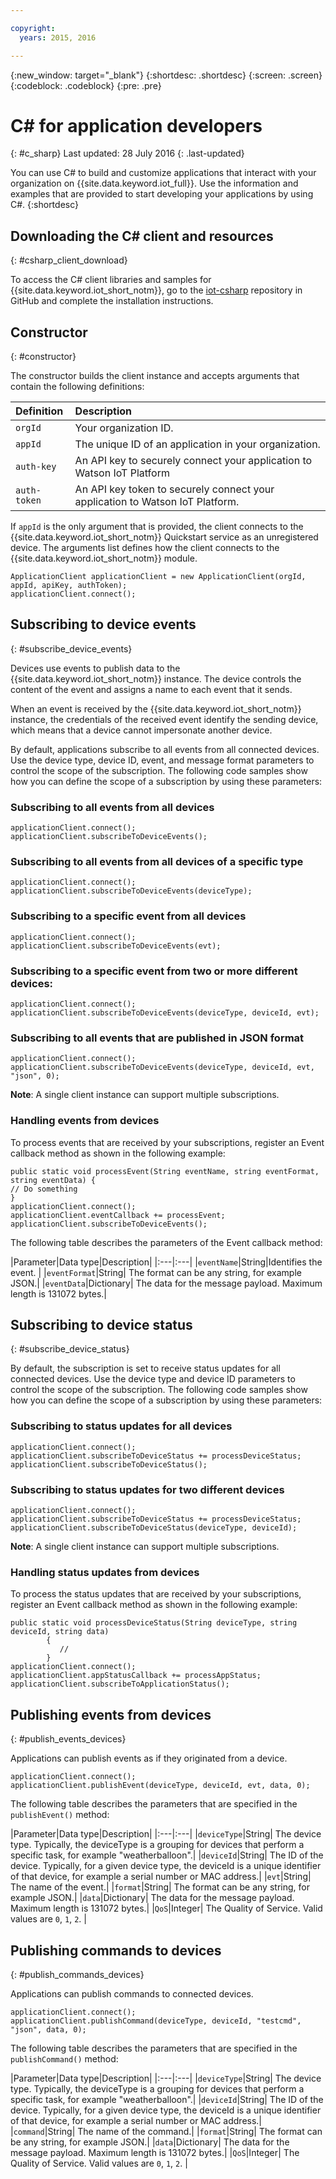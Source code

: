 ```yaml
---

copyright:
  years: 2015, 2016

---
```


  {:new_window: target="_blank"}
{:shortdesc: .shortdesc}
{:screen: .screen}
{:codeblock: .codeblock}
{:pre: .pre}


# ﻿C# for application developers
{: #c_sharp}
Last updated: 28 July 2016
{: .last-updated}


You can use C# to build and customize applications that interact with your organization on {{site.data.keyword.iot_full}}. Use the information and examples that are provided to start developing your applications by using C#.
{:shortdesc}

## Downloading the C# client and resources
{: #csharp_client_download}

To access the C# client libraries and samples for {{site.data.keyword.iot_short_notm}}, go to the [iot-csharp](https://github.com/ibm-watson-iot/iot-csharp) repository in GitHub and complete the installation instructions.


## Constructor
{: #constructor}

The constructor builds the client instance and accepts arguments that contain the following definitions:

|Definition |Description |
|:---|:---|
|`orgId`   |Your organization ID.|
|`appId`   |The unique ID of an application in your organization.|
|`auth-key`   |An API key to securely connect your application to Watson IoT Platform|
|`auth-token`   |An API key token to securely connect your application to Watson IoT Platform.|

If `appId` is the only argument that is provided, the client connects to the {{site.data.keyword.iot_short_notm}} Quickstart service as an unregistered device. The arguments list defines how the client connects to the  {{site.data.keyword.iot_short_notm}} module.

```
ApplicationClient applicationClient = new ApplicationClient(orgId, appId, apiKey, authToken);  
applicationClient.connect();
```


## Subscribing to device events
{: #subscribe_device_events}

Devices use events to publish data to the {{site.data.keyword.iot_short_notm}} instance. The device controls the content of the event and assigns a name to each event that it sends.

When an event is received by the {{site.data.keyword.iot_short_notm}} instance, the credentials of the received event identify the sending device, which means that a device cannot impersonate another device.

By default, applications subscribe to all events from all connected devices. Use the device type, device ID, event, and message format parameters to control the scope of the subscription. The following code samples show how you can define the scope of a subscription by using these parameters:

### Subscribing to all events from all devices

```
applicationClient.connect();
applicationClient.subscribeToDeviceEvents();
```

### Subscribing to all events from all devices of a specific type

```
applicationClient.connect();
applicationClient.subscribeToDeviceEvents(deviceType);
```

### Subscribing to a specific event from all devices

```
applicationClient.connect();
applicationClient.subscribeToDeviceEvents(evt);
```

###  Subscribing to a specific event from two or more different devices:

```
applicationClient.connect();
applicationClient.subscribeToDeviceEvents(deviceType, deviceId, evt);
```

### Subscribing to all events that are published in JSON format

```
applicationClient.connect();
applicationClient.subscribeToDeviceEvents(deviceType, deviceId, evt, "json", 0);
```

**Note**: A single client instance can support multiple subscriptions.

### Handling events from devices

To process events that are received by your subscriptions, register an Event callback method as shown in the following example:

```
public static void processEvent(String eventName, string eventFormat, string eventData) {
// Do something
}
applicationClient.connect();
applicationClient.eventCallback += processEvent;
applicationClient.subscribeToDeviceEvents();
```
The following table describes the parameters of the Event callback method:

|Parameter|Data type|Description|
|:---|:---|
|`eventName`|String|Identifies the event. |
|`eventFormat`|String| The format can be any string, for example JSON.|
|`eventData`|Dictionary| The data for the message payload. Maximum length is 131072 bytes.|


## Subscribing to device status
{: #subscribe_device_status}

By default, the subscription is set to receive status updates for all connected devices. Use the device type and device ID parameters to control the scope of the subscription. The following code samples show how you can define the scope of a subscription by using these parameters:

### Subscribing to status updates for all devices

```
applicationClient.connect();
applicationClient.subscribeToDeviceStatus += processDeviceStatus;
applicationClient.subscribeToDeviceStatus();
```

### Subscribing to status updates for two different devices

```
applicationClient.connect();
applicationClient.subscribeToDeviceStatus += processDeviceStatus;
applicationClient.subscribeToDeviceStatus(deviceType, deviceId);
```

**Note**: A single client instance can support multiple subscriptions.

### Handling status updates from devices

To process the status updates that are received by your subscriptions, register an Event callback method as shown in the following example:

```
public static void processDeviceStatus(String deviceType, string deviceId, string data)
        {
           //
        }
applicationClient.connect();
applicationClient.appStatusCallback += processAppStatus;
applicationClient.subscribeToApplicationStatus();
```

## Publishing events from devices
{: #publish_events_devices}

Applications can publish events as if they originated from a device.

```
applicationClient.connect();
applicationClient.publishEvent(deviceType, deviceId, evt, data, 0);

```

The following table describes the parameters that are specified in the `publishEvent()` method:

|Parameter|Data type|Description|
|:---|:---|
|`deviceType`|String| The device type. Typically, the deviceType is a grouping for devices that perform a specific task, for example "weatherballoon".|
|`deviceId`|String| The ID of the device. Typically, for a given device type, the deviceId is a unique identifier of that device, for example a serial number or MAC address.|
|`evt`|String| The name of the event.|
|`format`|String| The format can be any string, for example JSON.|
|`data`|Dictionary| The data for the message payload. Maximum length is 131072 bytes.|
|`QoS`|Integer| The Quality of Service. Valid values are `0`, `1`, `2`. |


## Publishing commands to devices
{: #publish_commands_devices}

Applications can publish commands to connected devices.

```
applicationClient.connect();
applicationClient.publishCommand(deviceType, deviceId, "testcmd", "json", data, 0);
```
The following table describes the parameters that are specified in the `publishCommand()` method:

|Parameter|Data type|Description|
|:---|:---|
|`deviceType`|String| The device type. Typically, the deviceType is a grouping for devices that perform a specific task, for example "weatherballoon".|
|`deviceId`|String| The ID of the device. Typically, for a given device type, the deviceId is a unique identifier of that device, for example a serial number or MAC address.|
|`command`|String| The name of the command.|
|`format`|String| The format can be any string, for example JSON.|
|`data`|Dictionary| The data for the message payload. Maximum length is 131072 bytes.|
|`QoS`|Integer| The Quality of Service. Valid values are `0`, `1`, `2`. |
